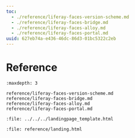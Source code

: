 ```yaml
---
toc:
  - ./reference/liferay-faces-version-scheme.md
  - ./reference/liferay-faces-bridge.md
  - ./reference/liferay-faces-alloy.md
  - ./reference/liferay-faces-portal.md
uuid: 627eb74a-e436-46dc-86d3-01bc5322c2eb
---
```

# Reference

```{toctree}
:maxdepth: 3

reference/liferay-faces-version-scheme.md
reference/liferay-faces-bridge.md
reference/liferay-faces-alloy.md
reference/liferay-faces-portal.md
```

```{raw} html
:file: ../../../landingpage_template.html
```

```{raw} html
:file: reference/landing.html
```
